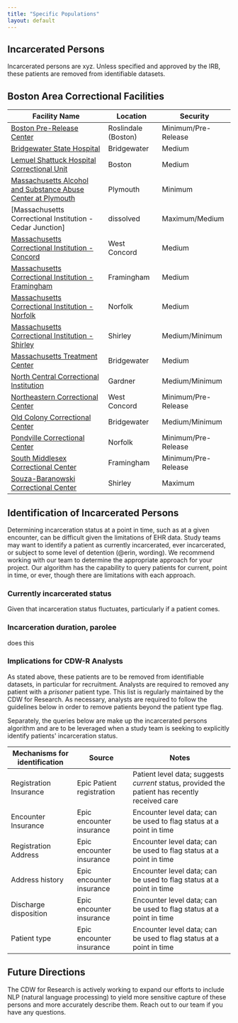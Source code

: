 ```yaml
---
title: "Specific Populations"
layout: default
---
```


## Incarcerated Persons

Incarcerated persons are xyz. Unless specified and approved by the IRB, these patients are removed from identifiable datasets.

## Boston Area Correctional Facilities

| Facility Name                                           | Location               | Security                  |
|---------------------------------------------------------|------------------------|---------------------------|
| [Boston Pre-Release Center](https://www.mass.gov/locations/boston-pre-release-center) | Roslindale (Boston)    | Minimum/Pre-Release       |
| [Bridgewater State Hospital](https://www.mass.gov/locations/bridgewater-state-hospital) | Bridgewater            | Medium                    |
| [Lemuel Shattuck Hospital Correctional Unit](https://www.mass.gov/locations/lemuel-shattuck-hospital)| Boston                 | Medium             |
| [Massachusetts Alcohol and Substance Abuse Center at Plymouth](https://www.mass.gov/locations/masac-at-plymouth) | Plymouth | Minimum              |
| [Massachusetts Correctional Institution - Cedar Junction]| dissolved   | Maximum/Medium            |
| [Massachusetts Correctional Institution - Concord](https://www.mass.gov/locations/mci-concord) | West Concord          | Medium                    |
| [Massachusetts Correctional Institution - Framingham](https://www.mass.gov/locations/mci-framingham) | Framingham  | Medium                    |
| [Massachusetts Correctional Institution - Norfolk](https://www.mass.gov/locations/mci-norfolk) | Norfolk      | Medium                    |
| [Massachusetts Correctional Institution - Shirley](https://www.mass.gov/locations/mci-shirley) | Shirley      | Medium/Minimum            |
| [Massachusetts Treatment Center](https://www.mass.gov/locations/massachusetts-treatment-center) | Bridgewater        | Medium                    |
| [North Central Correctional Institution](https://www.mass.gov/locations/north-central-correctional-institution) | Gardner  | Medium/Minimum        |
| [Northeastern Correctional Center](https://www.mass.gov/locations/northeastern-correctional-center) | West Concord | Minimum/Pre-Release        |
| [Old Colony Correctional Center](https://www.mass.gov/locations/old-colony-correctional-center) | Bridgewater      | Medium/Minimum            |
| [Pondville Correctional Center](https://www.mass.gov/locations/pondville-correctional-center) | Norfolk         | Minimum/Pre-Release        |
| [South Middlesex Correctional Center](https://www.mass.gov/doc/dsb-19-40-facility-sheet-south-middlesex-correctional-center/download) | Framingham | Minimum/Pre-Release        |
| [Souza-Baranowski Correctional Center](https://www.mass.gov/locations/souza-baranowski-correctional-center) | Shirley  | Maximum                   |

## Identification of Incarcerated Persons

Determining incarceration status at a point in time, such as at a given encounter, can be difficult given the limitations of EHR data. Study teams may want to identify a patient as currently incarcerated, ever incarcerated, or subject to some level of detention (@erin, wording). We recommend working with our team to determine the appropriate approach for your project. Our algorithm has the capability to query patients for current, point in time, or ever, though there are limitations with each approach. 

### Currently incarcerated status

Given that incarceration status fluctuates, particularly if a patient comes.

### Incarceration duration, parolee
does this

### Implications for CDW-R Analysts

As stated above, these patients are to be removed from identifiable datasets, in particular for recruitment. Analysts are required to removed any patient with a *prisoner* patient type. This list is regularly maintained by the CDW for Research. As necessary, analysts are required to follow the guidelines below in order to remove patients beyond the patient type flag. 

Separately, the queries below are make up the incarcerated persons algorithm and are to be leveraged when a study team is seeking to explicitly identify patients' incarceration status.

| Mechanisms for identification | Source | Notes |
|-------------------------------|------------------------|---------------------------|
| Registration Insurance    | Epic Patient registration   | Patient level data; suggests *current* status, provided the patient has recently received care       |
| Encounter Insurance    | Epic encounter insurance   | Encounter level data; can be used to flag status at a point in time       |
| Registration Address    | Epic encounter insurance   | Encounter level data; can be used to flag status at a point in time       |
| Address history   | Epic encounter insurance   | Encounter level data; can be used to flag status at a point in time       |
| Discharge disposition   | Epic encounter insurance   | Encounter level data; can be used to flag status at a point in time       |
| Patient type   | Epic encounter insurance   | Encounter level data; can be used to flag status at a point in time       |


## Future Directions
The CDW for Research is actively working to expand our efforts to include NLP (natural language processing) to yield more sensitive capture of these persons and more accurately describe them. Reach out to our team if you have any questions.
